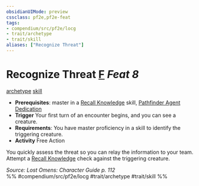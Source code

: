 ```yaml
---
obsidianUIMode: preview
cssclass: pf2e,pf2e-feat
tags:
- compendium/src/pf2e/locg
- trait/archetype
- trait/skill
aliases: ["Recognize Threat"]
---
```

# Recognize Threat  [F](chapter-9-playing-the-game.md#Actions "Free Action") *Feat 8*  
[archetype](archetype.md "Archetype Feat Trait")  [skill](skill.md "Skill Feat Trait")  

- **Prerequisites**: master in a [Recall Knowledge](recall-knowledge.md) skill, [Pathfinder Agent Dedication](pathfinder-agent-dedication-lowg.md)
- **Trigger** Your first turn of an encounter begins, and you can see a creature.
- **Requirements**: You have master proficiency in a skill to identify the triggering creature.
- **Activity** Free Action

You quickly assess the threat so you can relay the information to your team. Attempt a [Recall Knowledge](recall-knowledge.md) check against the triggering creature.

*Source: Lost Omens: Character Guide p. 112*  
%% #compendium/src/pf2e/locg #trait/archetype #trait/skill %%